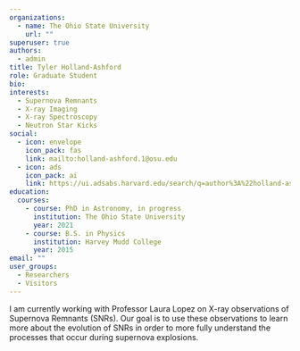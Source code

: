 ```yaml
---
organizations:
  - name: The Ohio State University
    url: ""
superuser: true
authors:
  - admin
title: Tyler Holland-Ashford
role: Graduate Student
bio: 
interests:
  - Supernova Remnants
  - X-ray Imaging
  - X-ray Spectroscopy
  - Neutron Star Kicks
social:
  - icon: envelope
    icon_pack: fas
    link: mailto:holland-ashford.1@osu.edu
  - icon: ads
    icon_pack: ai
    link: https://ui.adsabs.harvard.edu/search/q=author%3A%22holland-ashford%22&sort=date%20desc%2C%20bibcode%20desc&p_=0
education:
  courses:
    - course: PhD in Astronomy, in progress
      institution: The Ohio State University
      year: 2021
    - course: B.S. in Physics
      institution: Harvey Mudd College
      year: 2015
email: ""
user_groups:
  - Researchers
  - Visitors
---
```

I am currently working with Professor Laura Lopez on X-ray observations of Supernova Remnants (SNRs). Our goal is to use these observations to learn more about the evolution of SNRs in order to more fully understand the processes that occur during supernova explosions.
